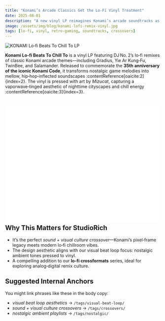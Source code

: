 ```yaml
---
title: "Konami’s Arcade Classics Get the Lo‑Fi Vinyl Treatment"
date: 2025-08-01
description: "A new vinyl LP reimagines Konami’s arcade soundtracks as lo‑fi chill remixes — nostalgia pressed to wax."
image: /assets/img/blog/konami-lofi-remix-vinyl.jpg
tags: [lo‑fi, vinyl, retro‑gaming, soundtracks, crossovers]
---
```


![KONAMI Lo‑fi Beats To Chill To LP](/assets/img/blog/konami-lofi-remix-vinyl.jpg)

**Konami Lo‑fi Beats To Chill To** is a vinyl LP featuring DJ No. 2’s lo‑fi remixes of classic Konami arcade themes—including Gradius, Yie Ar Kung‑Fu, TwinBee, and Salamander. Released to commemorate the **35th anniversary of the iconic Konami Code**, it transforms nostalgic game melodies into mellow, hip‑hop‑inflected soundscapes :contentReference[oaicite:2]{index=2}. The vinyl is pressed with art by _Mizucat_, capturing a vaporwave‑tinged aesthetic of nighttime cityscapes and chill energy :contentReference[oaicite:3]{index=3}.

## <img src="/assets/icons/headphones.svg" alt="Headphones icon" class="icon-sm" /> Why This Matters for StudioRich

- It’s the perfect _sound + visual culture crossover_—Konami’s pixel‑frame legacy meets modern lo‑fi chillroom vibes.
- The design aesthetic aligns with our visual beat loop focus: nostalgic ambient tones pressed to vinyl.
- A compelling addition to our **lo‑fi crossformats** series, ideal for exploring analog‑digital remix culture.

## Suggested Internal Anchors

You might link phrases like these in the body copy:

- _visual beat loop aesthetics_ → `/tags/visual-beat-loop/`
- _sound + visual culture crossovers_ → `/tags/crossovers/`
- _nostalgic ambient playlists_ → `/tags/nostalgic/`
